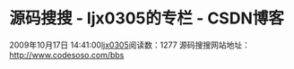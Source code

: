 # 源码搜搜 - ljx0305的专栏 - CSDN博客
2009年10月17日 14:41:00[ljx0305](https://me.csdn.net/ljx0305)阅读数：1277
                源码搜搜网站地址：
http://www.codesoso.com/bbs            
